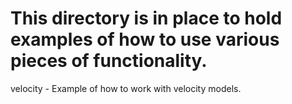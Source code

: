 This directory is in place to hold examples of how to use various pieces of functionality.
=====

velocity - Example of how to work with velocity models.
